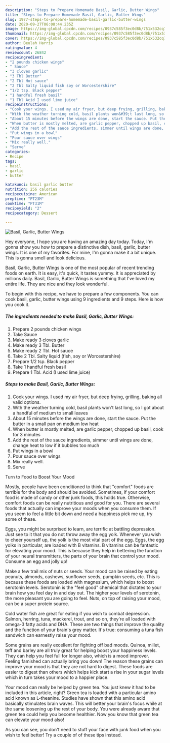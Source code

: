```yaml
---
description: "Steps to Prepare Homemade Basil, Garlic, Butter Wings"
title: "Steps to Prepare Homemade Basil, Garlic, Butter Wings"
slug: 1977-steps-to-prepare-homemade-basil-garlic-butter-wings
date: 2020-09-27T06:08:44.235Z
image: https://img-global.cpcdn.com/recipes/0937c585f3ec0d8b/751x532cq70/basil-garlic-butter-wings-recipe-main-photo.jpg
thumbnail: https://img-global.cpcdn.com/recipes/0937c585f3ec0d8b/751x532cq70/basil-garlic-butter-wings-recipe-main-photo.jpg
cover: https://img-global.cpcdn.com/recipes/0937c585f3ec0d8b/751x532cq70/basil-garlic-butter-wings-recipe-main-photo.jpg
author: Beulah Harris
ratingvalue: 4
reviewcount: 26842
recipeingredient:
- "2 pounds chicken wings"
- " Sauce"
- "3 cloves garlic"
- "3 Tbl Butter"
- "2 Tbl Hot sauce"
- "2 Tbl Salty liquid fish soy or Worcestershire"
- "1/2 tsp. Black pepper"
- "1 handful fresh basil"
- "1 Tbl Acid I used lime juice"
recipeinstructions:
- "Cook your wings. I used my air fryer, but deep frying, grilling, baking all valid options."
- "With the weather turning cold, basil plants won&#39;t last long, so I got about a handful of medium to small leaves"
- "About 15 minutes before the wings are done, start the sauce. Put the butter in a small pan on medium low heat"
- "When butter is mostly melted, are garlic pepper, chopped up basil, cook for 3 minutes"
- "Add the rest of the sauce ingredients, simmer until wings are done, change heat to low if it bubbles too much"
- "Put wings in a bowl"
- "Pour sauce over wings"
- "Mix really well."
- "Serve"
categories:
- Recipe
tags:
- basil
- garlic
- butter

katakunci: basil garlic butter 
nutrition: 256 calories
recipecuisine: American
preptime: "PT23M"
cooktime: "PT31M"
recipeyield: "2"
recipecategory: Dessert

---
```



![Basil, Garlic, Butter Wings](https://img-global.cpcdn.com/recipes/0937c585f3ec0d8b/751x532cq70/basil-garlic-butter-wings-recipe-main-photo.jpg)

Hey everyone, I hope you are having an amazing day today. Today, I'm gonna show you how to prepare a distinctive dish, basil, garlic, butter wings. It is one of my favorites. For mine, I'm gonna make it a bit unique. This is gonna smell and look delicious.



Basil, Garlic, Butter Wings is one of the most popular of recent trending foods on earth. It is easy, it's quick, it tastes yummy. It is appreciated by millions daily. Basil, Garlic, Butter Wings is something that I've loved my entire life. They are nice and they look wonderful.


To begin with this recipe, we have to prepare a few components. You can cook basil, garlic, butter wings using 9 ingredients and 9 steps. Here is how you cook it.

<!--inarticleads1-->

##### The ingredients needed to make Basil, Garlic, Butter Wings:

1. Prepare 2 pounds chicken wings
1. Take  Sauce
1. Make ready 3 cloves garlic
1. Make ready 3 Tbl. Butter
1. Make ready 2 Tbl. Hot sauce
1. Take 2 Tbl. Salty liquid (fish, soy or Worcestershire)
1. Prepare 1/2 tsp. Black pepper
1. Take 1 handful fresh basil
1. Prepare 1 Tbl. Acid (I used lime juice)




<!--inarticleads2-->

##### Steps to make Basil, Garlic, Butter Wings:

1. Cook your wings. I used my air fryer, but deep frying, grilling, baking all valid options.
1. With the weather turning cold, basil plants won&#39;t last long, so I got about a handful of medium to small leaves
1. About 15 minutes before the wings are done, start the sauce. Put the butter in a small pan on medium low heat
1. When butter is mostly melted, are garlic pepper, chopped up basil, cook for 3 minutes
1. Add the rest of the sauce ingredients, simmer until wings are done, change heat to low if it bubbles too much
1. Put wings in a bowl
1. Pour sauce over wings
1. Mix really well.
1. Serve




Turn to Food to Boost Your Mood


Mostly, people have been conditioned to think that "comfort" foods are terrible for the body and should be avoided. Sometimes, if your comfort food is made of candy or other junk foods, this holds true. Otherwise, comfort foods can be really nutritious and good for you. There are several foods that actually can improve your moods when you consume them. If you seem to feel a little bit down and need a happiness pick me up, try some of these.

Eggs, you might be surprised to learn, are terrific at battling depression. Just see to it that you do not throw away the egg yolk. Whenever you wish to cheer yourself up, the yolk is the most vital part of the egg. Eggs, the egg yolks in particular, are loaded with B vitamins. B vitamins can be fantastic for elevating your mood. This is because they help in bettering the function of your neural transmitters, the parts of your brain that control your mood. Consume an egg and jolly up!

Make a few trail mix of nuts or seeds. Your mood can be raised by eating peanuts, almonds, cashews, sunflower seeds, pumpkin seeds, etc. This is because these foods are loaded with magnesium, which helps to boost serotonin levels. Serotonin is the "feel good" chemical that dictates to your brain how you feel day in and day out. The higher your levels of serotonin, the more pleasant you are going to feel. Nuts, on top of raising your mood, can be a super protein source.

Cold water fish are great for eating if you wish to combat depression. Salmon, herring, tuna, mackerel, trout, and so on, they're all loaded with omega-3 fatty acids and DHA. These are two things that improve the quality and the function of your brain's grey matter. It's true: consuming a tuna fish sandwich can earnestly raise your mood. 

Some grains are really excellent for fighting off bad moods. Quinoa, millet, teff and barley are all truly great for helping boost your happiness levels. They can help you feel full for longer also, which is a mood improver. Feeling famished can actually bring you down! The reason these grains can improve your mood is that they are not hard to digest. These foods are easier to digest than others which helps kick start a rise in your sugar levels which in turn takes your mood to a happier place.

Your mood can really be helped by green tea. You just knew it had to be included in this article, right? Green tea is loaded with a particular amino acid known as L-theanine. Studies have shown that this amino acid basically stimulates brain waves. This will better your brain's focus while at the same loosening up the rest of your body. You were already aware that green tea could help you become healthier. Now you know that green tea can elevate your mood also!

As you can see, you don't need to stuff your face with junk food when you wish to feel better! Try  a  couple of  of  these  tips  instead.

